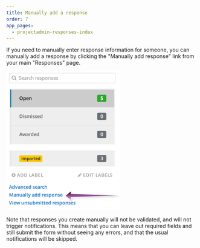 ```yaml
---
title: Manually add a response
order: 7
app_pages:
  - projectadmin-responses-index
---
```


If you need to manually enter response information for someone, you can manually add a response by clicking the "Manually add response" link from your main "Responses" page.

![manually add response](../images/screenshot_manually_add_response.png)

Note that responses you create manually will not be validated, and will not trigger notifications. This means that you can leave out required fields and still submit the form without seeing any errors, and that the usual notifications will be skipped.
